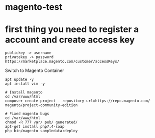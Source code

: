 # magento-test

# first thing you need to register a account and create access key

```
publickey -> username
privatekey -> password
https://marketplace.magento.com/customer/accessKeys/
```

Switch to Magento Container
```
apt update -y
apt install vim -y

# Install magento
cd /var/www/html
composer create-project --repository-url=https://repo.magento.com/ magento/project-community-edition

# Fixed magento bugs
cd /var/www/html
chmod -R 777 var/ pub/ generated/
apt-get install php7.4-soap
php bin/magento sampledata:deploy
```
